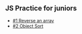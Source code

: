 ## JS Practice for juniors

- [#1 Reverse an array](reverseArray.js)
- [#2 Object Sort](objectSort.js)